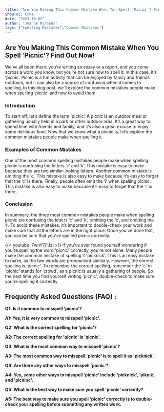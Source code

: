 ```yaml
---
title: "Are You Making This Common Mistake When You Spell 'Picnic'? Find Out Now!"
ShowToc: true 
date: "2023-10-02"
author: "Jeanne Miranda" 
tags: ["Spelling Mistakes","Common Mistakes"]
---
```

## Are You Making This Common Mistake When You Spell 'Picnic'? Find Out Now!

We’ve all been there: you’re writing an essay or a report, and you come across a word you know, but you’re not sure how to spell it. In this case, it’s ‘picnic’. Picnic is a fun activity that can be enjoyed by family and friends outdoors, but it can also be a source of confusion when it comes to spelling. In this blog post, we’ll explore the common mistakes people make when spelling ‘picnic’ and how to avoid them.

### Introduction

To start off, let’s define the term ‘picnic’. A picnic is an outdoor meal or gathering usually held in a park or other outdoor area. It’s a great way to spend time with friends and family, and it’s also a great excuse to enjoy some delicious food. Now that we know what a picnic is, let’s explore the common mistakes people make when spelling it.

### Examples of Common Mistakes

One of the most common spelling mistakes people make when spelling picnic is confusing the letters ‘c’ and ‘k’. This mistake is easy to make because they are two similar-looking letters. Another common mistake is omitting the ‘c’. This mistake is also easy to make because it’s easy to forget that the ‘c’ is there. Finally, people often omit the ‘i’ when spelling picnic. This mistake is also easy to make because it’s easy to forget that the ‘i’ is there.

### Conclusion

In summary, the three most common mistakes people make when spelling picnic are confusing the letters ‘c’ and ‘k’, omitting the ‘c’, and omitting the ‘i’. To avoid these mistakes, it’s important to double-check your work and make sure that all the letters are in the right place. Once you’ve done that, you can be sure that you’ve spelled picnic correctly.

{{< youtube i7wnY7j1JzI >}} 
If you've ever found yourself wondering if you're spelling the word 'picnic' correctly, you're not alone. Many people make the common mistake of spelling it 'picknick'. This is an easy mistake to make, as the two words are pronounced similarly. However, the correct spelling is 'picnic'. To remember the correct spelling, remember the 'c' in 'picnic' stands for 'crowd', as a picnic is usually a gathering of people. So the next time you find yourself writing 'picnic', double-check to make sure you're spelling it correctly.

## Frequently Asked Questions (FAQ) :
**Q1: Is it common to misspell 'picnic'?**

**A1: Yes, it is very common to misspell 'picnic'.**

**Q2: What is the correct spelling for 'picnic'?**

**A2: The correct spelling for 'picnic' is 'picnic'.**

**Q3: What is the most common way to misspell 'picnic'?**

**A3: The most common way to misspell 'picnic' is to spell it as 'picknick'.**

**Q4: Are there any other ways to misspell 'picnic'?**

**A4: Yes, some other ways to misspell 'picnic' include 'picknick', 'piknik', and 'picninc'.**

**Q5: What is the best way to make sure you spell 'picnic' correctly?**

**A5: The best way to make sure you spell 'picnic' correctly is to double-check your spelling before submitting any written work.**





